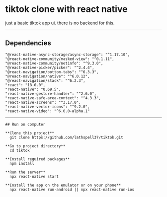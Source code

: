 # tiktok clone with react native
  just a basic tiktok app ui. there is no backend for this.
  
--------------------------------------------------------------------
 
 ## Dependencies
    "@react-native-async-storage/async-storage": "^1.17.10",
    "@react-native-community/masked-view": "^0.1.11",
    "@react-native-community/netinfo": "^9.3.0",
    "@react-native-picker/picker": "^2.4.4",
    "@react-navigation/bottom-tabs": "^6.3.3",
    "@react-navigation/native": "^6.0.12",
    "@react-navigation/stack": "^6.2.3",
    "react": "18.0.0",
    "react-native": "0.69.5",
    "react-native-gesture-handler": "^2.6.0",
    "react-native-safe-area-context": "^4.3.3",
    "react-native-screens": "^3.17.0",
    "react-native-vector-icons": "^9.2.0",
    "react-native-video": "^6.0.0-alpha.1"
    
----------------------------------------------------------------------
    
    ## Run on computer
    
    **Clone this project**
      git clone https://github.com/lathspell37/tiktok.git
    
    **Go to project directory**
      cd tiktok
      
    **Install required packages**
      npm install
      
    **Run the server**
      npx react-native start
      
    **Install the app on the emulator or on your phone**
      npx react-native run-android || npx react-native run-ios
